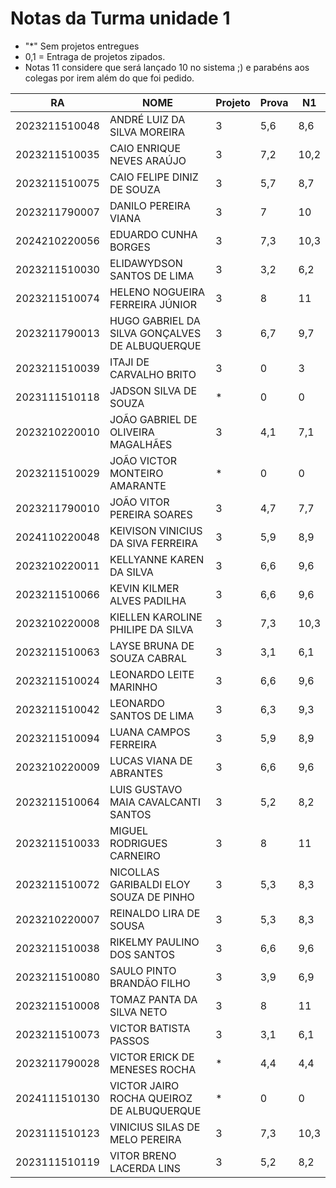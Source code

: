 # Notas da Turma unidade 1

* "*" Sem projetos entregues
* 0,1 = Entraga de projetos zipados.
* Notas 11 considere que será lançado 10 no sistema ;) e parabéns aos colegas por irem além do que foi pedido. 


| RA             | NOME                                                        | Projeto | Prova | N1   |
|----------------|-------------------------------------------------------------|---------|-------|------|
| 2023211510048  | ANDRÉ LUIZ DA SILVA MOREIRA                                 | 3       | 5,6   | 8,6  |
| 2023211510035  | CAIO ENRIQUE NEVES ARAÚJO                                   | 3       | 7,2   | 10,2 |
| 2023211510075  | CAIO FELIPE DINIZ DE SOUZA                                  | 3       | 5,7   | 8,7  |
| 2023211790007  | DANILO PEREIRA VIANA                                        | 3       | 7     | 10   |
| 2024210220056  | EDUARDO CUNHA BORGES                                        | 3       | 7,3   | 10,3 |
| 2023211510030  | ELIDAWYDSON SANTOS DE LIMA                                  | 3       | 3,2   | 6,2  |
| 2023211510074  | HELENO NOGUEIRA FERREIRA JÚNIOR                             | 3       | 8     | 11   |
| 2023211790013  | HUGO GABRIEL DA SILVA GONÇALVES DE ALBUQUERQUE              | 3       | 6,7   | 9,7  |
| 2023211510039  | ITAJI DE CARVALHO BRITO                                     | 3       | 0     | 3    |
| 2023111510118  | JADSON SILVA DE SOUZA                                       | *        | 0     | 0    |
| 2023210220010  | JOÃO GABRIEL DE OLIVEIRA MAGALHÃES                          | 3       | 4,1   | 7,1  |
| 2023211510029  | JOÃO VICTOR MONTEIRO AMARANTE                               | *        | 0     | 0    |
| 2023211790010  | JOÃO VITOR PEREIRA SOARES                                   | 3       | 4,7   | 7,7  |
| 2024110220048  | KEIVISON VINICIUS DA SIVA FERREIRA                          | 3       | 5,9   | 8,9  |
| 2023210220011  | KELLYANNE KAREN DA SILVA                                    | 3       | 6,6   | 9,6  |
| 2023211510066  | KEVIN KILMER ALVES PADILHA                                  | 3       | 6,6   | 9,6  |
| 2023210220008  | KIELLEN KAROLINE PHILIPE DA SILVA                           | 3       | 7,3   | 10,3 |
| 2023211510063  | LAYSE BRUNA DE SOUZA CABRAL                                 | 3       | 3,1   | 6,1  |
| 2023211510024  | LEONARDO LEITE MARINHO                                      | 3       | 6,6   | 9,6  |
| 2023211510042  | LEONARDO SANTOS DE LIMA                                     | 3       | 6,3   | 9,3  |
| 2023211510094  | LUANA CAMPOS FERREIRA                                       | 3       | 5,9   | 8,9  |
| 2023210220009  | LUCAS VIANA DE ABRANTES                                     | 3       | 6,6   | 9,6  |
| 2023211510064  | LUIS GUSTAVO MAIA CAVALCANTI SANTOS                         | 3       | 5,2   | 8,2  |
| 2023211510033  | MIGUEL RODRIGUES CARNEIRO                                   | 3       | 8     | 11   |
| 2023211510072  | NICOLLAS GARIBALDI ELOY SOUZA DE PINHO                      | 3       | 5,3   | 8,3  |
| 2023210220007  | REINALDO LIRA DE SOUSA                                      | 3       | 5,3   | 8,3  |
| 2023211510038  | RIKELMY PAULINO DOS SANTOS                                  | 3       | 6,6   | 9,6  |
| 2023211510080  | SAULO PINTO BRANDÃO FILHO                                   | 3       | 3,9   | 6,9  |
| 2023211510008  | TOMAZ PANTA DA SILVA NETO                                   | 3       | 8     | 11   |
| 2023211510073  | VICTOR BATISTA PASSOS                                       | 3       | 3,1   | 6,1  |
| 2023211790028  | VICTOR ERICK DE MENESES ROCHA                               | *        | 4,4   | 4,4  |
| 2024111510130  | VICTOR JAIRO ROCHA QUEIROZ DE ALBUQUERQUE                  |  *       | 0     | 0    |
| 2023111510123  | VINICIUS SILAS DE MELO PEREIRA                              | 3       | 7,3   | 10,3 |
| 2023111510119  | VITOR BRENO LACERDA LINS                                    | 3       | 5,2   | 8,2  |
